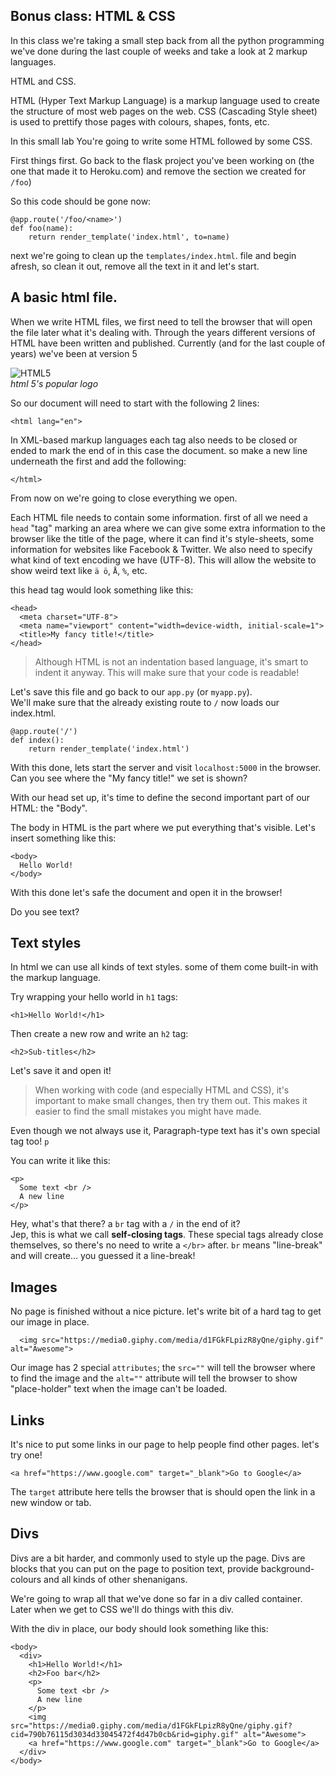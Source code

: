 Bonus class: HTML & CSS
-----------------------

In this class we're taking a small step back from all the python programming we've done during the last couple of weeks and take a look at 2 markup languages. 

HTML and CSS. 

HTML (Hyper Text Markup Language) is a markup language used to create the structure of most web pages on the web.
CSS (Cascading Style sheet) is used to prettify those pages with colours, shapes, fonts, etc.

In this small lab You're going to write some HTML followed by some CSS.

First things first. Go back to the flask project you've been working on (the one that made it to Heroku.com) and remove the section we created for `/foo`)

So this code should be gone now:

```
@app.route('/foo/<name>')
def foo(name):
    return render_template('index.html', to=name)
```

next we're going to clean up the `templates/index.html`. file and begin afresh, so clean it out, remove all the text in it and let's start.

## A basic html file.
When we write HTML files, we first need to tell the browser that will open the file later what it's dealing with. Through the years different versions of HTML have been written and published. Currently (and for the last couple of years) we've been at version 5

![HTML5](http://www.experience-it-all.com/wp-content/uploads/2011/01/html5logo.jpg)  
*html 5's popular logo*

So our document will need to start with the following 2 lines:

```
<html lang="en">
```

In XML-based markup languages each tag also needs to be closed or ended to mark the end of in this case the document. so make a new line underneath the first and add the following:

```
</html>
```

From now on we're going to close everything we open. 

Each HTML file needs to contain some information. first of all we need a `head` "tag" marking an area where we can give some extra information to the browser like the title of the page, where it can find it's style-sheets, some information for websites like Facebook & Twitter. We also need to specify what kind of text encoding we have (UTF-8). This will allow the website to show weird text like `ä ö`, `Å`, `%`, etc.

this head tag would look something like this:

```
<head>
  <meta charset="UTF-8">
  <meta name="viewport" content="width=device-width, initial-scale=1">
  <title>My fancy title!</title>
</head>
```

> Although HTML is not an indentation based language, it's smart to indent it anyway. This will make sure that your code is readable!

Let's save this file and go back to our `app.py` (or `myapp.py`).  
We'll make sure that the already existing route to `/` now loads our index.html.

```
@app.route('/')
def index():
    return render_template('index.html')
```

With this done, lets start the server and visit `localhost:5000` in the browser. Can you see where the "My fancy title!" we set is shown?

With our head set up, it's time to define the second important part of our HTML: the "Body".

The body in HTML is the part where we put everything that's visible. Let's insert something like this:

```
<body>
  Hello World!
</body>
```

With this done let's safe the document and open it in the browser!

Do you see text?


## Text styles
In html we can use all kinds of text styles. some of them come built-in with the markup language.

Try wrapping your hello world in `h1` tags:

```
<h1>Hello World!</h1>
```

Then create a new row and write an `h2` tag:

```
<h2>Sub-titles</h2>
```

Let's save it and open it!

> When working with code (and especially HTML and CSS), it's important to make small changes, then try them out. This makes it easier to find the small mistakes you might have made.

Even though we not always use it, Paragraph-type text has it's own special tag too! `p`

You can write it like this:

```
<p>
  Some text <br />
  A new line
</p>
```

Hey, what's that there? a `br` tag with a `/` in the end of it?  
Jep, this is what we call **self-closing tags**. These special tags already close themselves, so there's no need to write a `</br>` after. `br` means "line-break" and will create... you guessed it a line-break!

## Images
No page is finished without a nice picture. let's write bit of a hard tag to get our image in place.

```
  <img src="https://media0.giphy.com/media/d1FGkFLpizR8yQne/giphy.gif" alt="Awesome">
```

Our image has 2 special `attributes`; the `src=""` will tell the browser where to find the image and the `alt=""` attribute will tell the browser to show "place-holder" text when the image can't be loaded.
## Links
It's nice to put some links in our page to help people find other pages. let's try one!

```
<a href="https://www.google.com" target="_blank">Go to Google</a>
```

The `target` attribute here tells the browser that is should open the link in a new window or tab.

## Divs
Divs are a bit harder, and commonly used to style up the page. Divs are blocks that you can put on the page to position text, provide background-colours and all kinds of other shenanigans.

We're going to wrap all that we've done so far in a div called container. Later when we get to CSS we'll do things with this div.

With the div in place, our body should look something like this:

```
<body>
  <div>
    <h1>Hello World!</h1>
    <h2>Foo bar</h2>
    <p>
      Some text <br />
      A new line
    </p>
    <img src="https://media0.giphy.com/media/d1FGkFLpizR8yQne/giphy.gif?cid=790b76115d3034d33045472f4d47b0cb&rid=giphy.gif" alt="Awesome">
    <a href="https://www.google.com" target="_blank">Go to Google</a>
  </div>
</body>
```